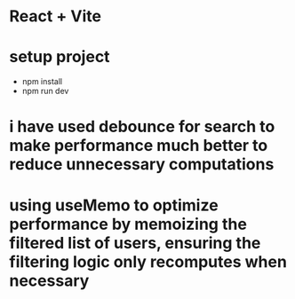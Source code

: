 # React + Vite
# setup project 
- npm install
- npm run dev

# i have used debounce for search to make performance much better to reduce unnecessary computations
#  using useMemo to optimize performance by memoizing the filtered list of users, ensuring the filtering logic only recomputes when necessary

